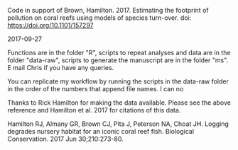 Code in support of
Brown, Hamilton. 2017. Estimating the footprint of pollution on coral reefs using models of species turn-over. doi: https://doi.org/10.1101/157297

2017-09-27

Functions are in the folder "R", scripts to repeat analyses and data are in the folder "data-raw", scripts to generate the manuscript are in the folder "ms". E mail Chris if you have any queries.

You can replicate my workflow by running the scripts in the data-raw folder in the order of the numbers that append file names. I can no

Thanks to Rick Hamilton for making the data available. Please see the above reference and Hamilton et al. 2017 for citations of this data.


Hamilton RJ, Almany GR, Brown CJ, Pita J, Peterson NA, Choat JH. Logging degrades nursery habitat for an iconic coral reef fish. Biological Conservation. 2017 Jun 30;210:273-80.
